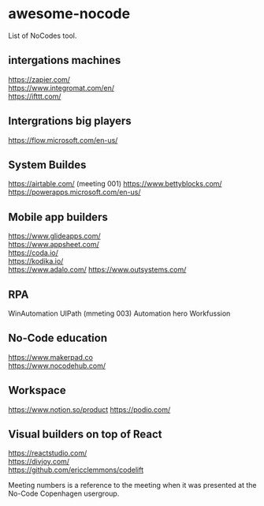 # awesome-nocode
List of NoCodes tool. 

## intergations machines
https://zapier.com/  
https://www.integromat.com/en/  
https://ifttt.com/  

## Intergrations big players
https://flow.microsoft.com/en-us/  

## System Buildes
https://airtable.com/  (meeting 001)
https://www.bettyblocks.com/  
https://powerapps.microsoft.com/en-us/  

## Mobile app builders
https://www.glideapps.com/  
https://www.appsheet.com/    
https://coda.io/­   
https://kodika.io/­   
https://www.adalo.com/ 
https://www.outsystems.com/  

## RPA
WinAutomation
UIPath (mmeting 003)
Automation hero
Workfussion


## No-Code education  
https://www.makerpad.co­  
https://www.nocodehub.com/  

## Workspace
https://www.notion.so/product­ 
https://podio.com/   

## Visual builders on top of React  
https://reactstudio.com/   
https://divjoy.com/   
https://github.com/ericclemmons/codelift   


Meeting numbers is a reference to the meeting when it was presented at the No-Code Copenhagen usergroup.
